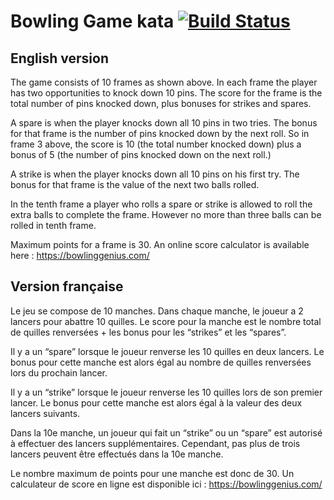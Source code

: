 Bowling Game kata [![Build Status](https://travis-ci.org/lordlothar99/bowling-game-kata-template.svg?branch=master)](https://travis-ci.org/lordlothar99/bowling-game-kata-template)
==================

## English version
The game consists of 10 frames as shown above.  In each frame the player has
two opportunities to knock down 10 pins.  The score for the frame is the total
number of pins knocked down, plus bonuses for strikes and spares.

A spare is when the player knocks down all 10 pins in two tries.  The bonus for
that frame is the number of pins knocked down by the next roll.  So in frame 3
above, the score is 10 (the total number knocked down) plus a bonus of 5 (the
number of pins knocked down on the next roll.)

A strike is when the player knocks down all 10 pins on his first try.  The bonus
for that frame is the value of the next two balls rolled.

In the tenth frame a player who rolls a spare or strike is allowed to roll the extra
balls to complete the frame. However no more than three balls can be rolled in
tenth frame.

Maximum points for a frame is 30.
An online score calculator is available here : https://bowlinggenius.com/

## Version française
Le jeu se compose de 10 manches. Dans chaque manche, le joueur a 2 lancers pour abattre 10 quilles. Le score pour la manche est le nombre total de quilles renversées + les bonus pour les “strikes” et les “spares”.

Il y a un “spare” lorsque le joueur renverse les 10 quilles en deux lancers. Le bonus pour cette manche est alors égal au nombre de quilles renversées lors du prochain lancer.

Il y a un “strike” lorsque le joueur renverse les 10 quilles lors de son premier lancer. Le bonus pour cette manche est alors égal à la valeur des deux lancers suivants.

Dans la 10e manche, un joueur qui fait un “strike” ou un “spare” est autorisé à effectuer des lancers supplémentaires. Cependant, pas plus de trois lancers peuvent être effectués dans la 10e manche.

Le nombre maximum de points pour une manche est donc de 30.
Un calculateur de score en ligne est disponible ici : https://bowlinggenius.com/


